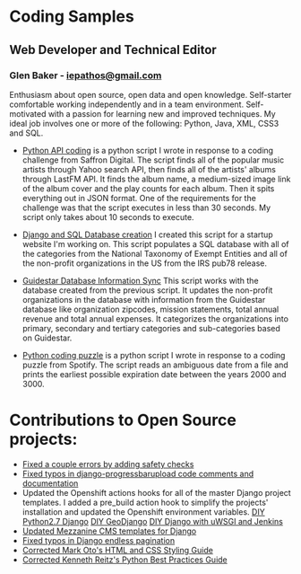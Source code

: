 # Coding Samples
## Web Developer and Technical Editor
### Glen Baker - iepathos@gmail.com
Enthusiasm about open source, open data and open knowledge.  Self-starter comfortable working independently and in a team environment.  Self-motivated with a passion for learning new and improved techniques.  My ideal job involves one or more of the following: Python, Java, XML, CSS3 and SQL.

+ [Python API coding](https://github.com/iepathos/codingsamples/blob/master/mashup.py) is a python script I wrote in response to a coding challenge from Saffron Digital.  The script finds all of the popular music artists through Yahoo search API, then finds all of the artists' albums through LastFM API.  It finds the album name, a medium-sized image link of the album cover and the play counts for each album.  Then it spits everything out in JSON format.  One of the requirements for the challenge was that the script executes in less than 30 seconds.  My script only takes about 10 seconds to execute.

+ [Django and SQL Database creation](https://github.com/iepathos/codingsamples/blob/master/populate.py) I created this script for a startup website I'm working on.  This script populates a SQL database with all of the categories from the National Taxonomy of Exempt Entities and all of the non-profit organizations in the US from the IRS pub78 release.

+ [Guidestar Database Information Sync](https://github.com/iepathos/codingsamples/blob/master/guidestar.py) This script works with the database created from the previous script.  It updates the non-profit organizations in the database with information from the Guidestar database like organization zipcodes, mission statements, total annual revenue and total annual expenses.  It categorizes the organizations into primary, secondary and tertiary categories and sub-categories based on Guidestar.

+ [Python coding puzzle](https://github.com/iepathos/codingsamples/blob/master/bestbefore.py) is a python script I wrote in response to a coding puzzle from Spotify.  The script reads an ambiguous date from a file and prints the earliest possible expiration date between the years 2000 and 3000.

# Contributions to Open Source projects:
+ [Fixed a couple errors by adding safety checks](https://github.com/callowayproject/django-categories)
+ [Fixed typos in django-progressbarupload code comments and documentation](https://github.com/ouhouhsami/django-progressbarupload)
+ Updated the Openshift actions hooks for all of the master Django project templates.  I added a pre_build action hook to simplify the projects' installation and updated the Openshift environment variables. [DIY Python2.7 Django](https://github.com/ehazlett/openshift-diy-py27-django) [DIY GeoDjango](https://github.com/bixority/openshift-diy-geodjango) [DIY Django with uWSGI and Jenkins](https://github.com/ksurya/openshift-diy-py27-django-jenkins)
+ [Updated Mezzanine CMS templates for Django](https://github.com/renyi/mezzanine-themes)
+ [Fixed typos in Django endless pagination](https://github.com/frankban/django-endless-pagination)
+ [Corrected Mark Oto's HTML and CSS Styling Guide](https://github.com/mdo/code-guide)
+ [Corrected Kenneth Reitz's Python Best Practices Guide](https://github.com/kennethreitz/python-guide )
